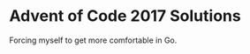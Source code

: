Advent of Code 2017 Solutions
=============================

Forcing myself to get more comfortable in Go.
